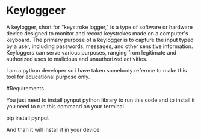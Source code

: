 # Keyloggeer

A keylogger, short for "keystroke logger," is a type of software or hardware device designed to monitor and record keystrokes made on a computer's keyboard. The primary purpose of a keylogger is to capture the input typed by a user, including passwords, messages, and other sensitive information. Keyloggers can serve various purposes, ranging from legitimate and authorized uses to malicious and unauthorized activities.

I am a python developer so i have taken somebody refernce to make this tool for educational purpose only.

#Requirements

You just need to install pynput python library to run this code and to install it you need to run this command on your terminal

pip install pynput

And than it will install it in your device



